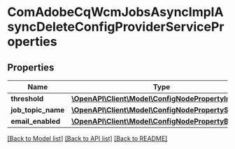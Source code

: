 # ComAdobeCqWcmJobsAsyncImplAsyncDeleteConfigProviderServiceProperties

## Properties
Name | Type | Description | Notes
------------ | ------------- | ------------- | -------------
**threshold** | [**\OpenAPI\Client\Model\ConfigNodePropertyInteger**](ConfigNodePropertyInteger.md) |  | [optional] 
**job_topic_name** | [**\OpenAPI\Client\Model\ConfigNodePropertyString**](ConfigNodePropertyString.md) |  | [optional] 
**email_enabled** | [**\OpenAPI\Client\Model\ConfigNodePropertyBoolean**](ConfigNodePropertyBoolean.md) |  | [optional] 

[[Back to Model list]](../README.md#documentation-for-models) [[Back to API list]](../README.md#documentation-for-api-endpoints) [[Back to README]](../README.md)


